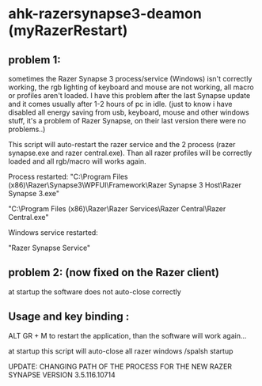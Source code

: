 # ahk-razersynapse3-deamon (myRazerRestart)

## problem 1: 
sometimes the Razer Synapse 3 process/service (Windows) isn't correctly working, the rgb lighting of keyboard and mouse are not working, all macro or profiles aren't loaded. I have this problem after the last Synapse update and it comes usually after 1-2 hours of pc in idle. (just to know i have disabled all energy saving from usb, keyboard, mouse and other windows stuff, it's a problem of Razer Synapse, on their last version there were no problems..)

This script will auto-restart the razer service and the 2 process (razer synapse.exe and razer central.exe). Than all razer profiles will be correctly loaded and all rgb/macro will works again.

Process restarted:
 "C:\Program Files (x86)\Razer\Synapse3\WPFUI\Framework\Razer Synapse 3 Host\Razer Synapse 3.exe"
 
 "C:\Program Files (x86)\Razer\Razer Services\Razer Central\Razer Central.exe"
 
Windows service restarted:

 "Razer Synapse Service"
 

## problem 2: (now fixed on the  Razer client)
at startup the software does not auto-close correctly

## Usage and key binding :

ALT GR + M 
to restart the application, than the software will work again...

at startup this script will auto-close all razer windows /spalsh startup 

UPDATE:
CHANGING PATH OF THE PROCESS FOR THE NEW RAZER SYNAPSE 
VERSION 3.5.116.10714
